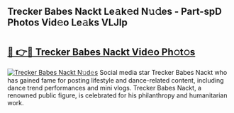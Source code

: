 ## Trecker Babes Nackt Le𝚊k𝚎d N𝚞𝚍es - Part-spD Photos Vid𝚎o Le𝚊ks VLJlp

# <h2><a href="http://fb5j94w.evod.top/?m=Trecker+Babes+Nackt">🔗 👉🔴 Trecker Babes Nackt Vid𝚎o Ph𝚘t𝚘s</a></h2>

[![Trecker Babes Nackt N𝚞d𝚎s](https://i.imgur.com/8V9OHl7.gif)](http://fb5j94w.evod.top/?m=Trecker+Babes+Nackt)
Social media star Trecker Babes Nackt who has gained fame for posting lifestyle and dance-related content, including dance trend performances and mini vlogs. Trecker Babes Nackt, a renowned public figure, is celebrated for his philanthropy and humanitarian work. 
